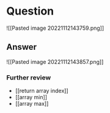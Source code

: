 # Question
![[Pasted image 20221112143759.png]]
## Answer
![[Pasted image 20221112143857.png]]

### Further review
- [[return array index]]
- [[array min]]
- [[array max]]